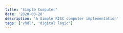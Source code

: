 ```yaml
---
title: 'Simple Computer'
date: '2020-03-28'
description: 'A Simple RISC computer implementation'
tags: ['vhdl', 'digital logic']
---
```

